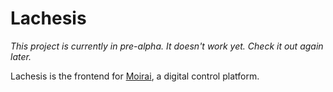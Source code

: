 Lachesis
========

*This project is currently in pre-alpha. It doesn't work yet. Check it out again
later.*

Lachesis is the frontend for [Moirai](https://github.com/acristoffers/moirai), a digital control platform.
